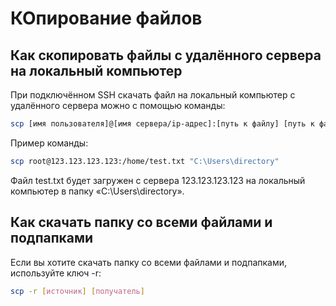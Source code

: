 # КОпирование файлов 
## Как скопировать файлы с удалённого сервера на локальный компьютер
При подключённом SSH скачать файл на локальный компьютер с удалённого сервера можно с помощью команды:
```bash
scp [имя пользователя]@[имя сервера/ip-адрес]:[путь к файлу] [путь к файлу]
```

Пример команды:
```bash
scp root@123.123.123.123:/home/test.txt "C:\Users\directory"
```
Файл test.txt будет загружен с сервера 123.123.123.123 на локальный компьютер в папку «C:\Users\directory».

## Как скачать папку со всеми файлами и подпапками
Если вы хотите скачать папку со всеми файлами и подпапками, используйте ключ -r:
```bash
scp -r [источник] [получатель]
```
